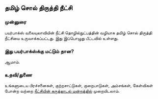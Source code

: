 ## தமிழ் சொல் திருத்தி நீட்சி ##

### முன்னுரை ###

பயர்பாக்ஸ் வலையுலாவியின் நீட்சி தொழில்நுட்பத்தின் வழியாக தமிழ் சொல் திருத்தி நீட்சியை உருவாக்கப்பட்டது. இது இப்பொழுது பீட்டவில் உள்ளது.

### இது பயர்பாக்ஸ்க்கு மட்டும் தான? ###

ஆமாம்.

### உதவி/துணை ###
உங்களுடைய பிரச்சனைகள், குற்றசாட்டுகள், குறைபாடுகள், அம்சங்கள், கேள்விகள் போன்ற வற்றை [நீட்சியின் கருத்தாடல் மன்றத்தில்](http://ulagam.net/forum/forum.php?id=5) முறையிடலாம்.